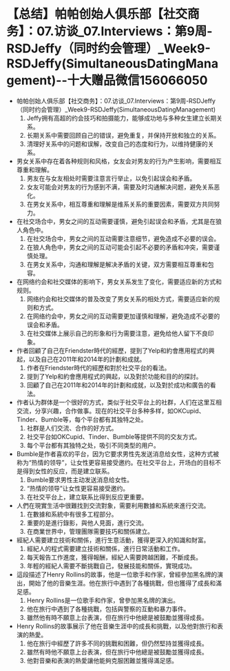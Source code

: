 # 【总结】帕帕创始人俱乐部【社交商务】：07.访谈_07.Interviews：第9周-RSDJeffy（同时约会管理）_Week9-RSDJeffy(SimultaneousDatingManagement)--十大赠品微信156066050

-   帕帕创始人俱乐部【社交商务】：07.访谈_07.Interviews：第9周-RSDJeffy（同时约会管理）_Week9-RSDJeffy(SimultaneousDatingManagement)
    1.  Jeffy拥有高超的约会技巧和拍摄能力，能够成功地与多种女生建立长期关系。
    2.  长期关系中需要回顾自己的错误，避免重复，并保持开放和独立的关系。
    3.  清理好关系中的问题和误解，改变自己的态度和行为，以维持健康的关系。
-   男女关系中存在着各种规则和风格，女友会对男友的行为产生影响，需要相互尊重和理解。
    1.  男友在与女友相处时需要注意言行举止，以免引起误会和矛盾。
    2.  女友可能会对男友的行为感到不满，需要及时沟通解决问题，避免关系恶化。
    3.  在男女关系中，相互尊重和理解是维系关系的重要因素，需要双方共同努力。
-   在社交场合中，男女之间的互动需要谨慎，避免引起误会和矛盾，尤其是在狼人角色中。
    1.  在社交场合中，男女之间的互动需要注意细节，避免造成不必要的误会。
    2.  在狼人角色中，男女之间的互动可能会引起不必要的矛盾和冲突，需要谨慎处理。
    3.  在男女关系中，沟通和理解是解决矛盾的关键，双方需要相互尊重和包容。
-   在网络约会和社交媒体的影响下，男女关系发生了变化，需要适应新的方式和规则。
    1.  网络约会和社交媒体的普及改变了男女关系的相处方式，需要适应新的规则和方式。
    2.  在网络约会中，男女之间的互动需要更加谨慎和理解，避免造成不必要的误会和矛盾。
    3.  在社交媒体上展示自己的形象和行为需要注意，避免给他人留下不良印象。
-   作者回顧了自己在Friendster時代的經歷，提到了Yelp和約會應用程式的興起，以及自己在2011年和2014年的計劃和成就。
    1.  作者在Friendster時代的經歷和對於社交平台的看法。
    2.  提到了Yelp和約會應用程式的興起，以及對於功能和目的的探討。
    3.  回顧了自己在2011年和2014年的計劃和成就，以及對於成功和廣告的看法。
-   作者认为群体是一个很好的方式，类似于社交平台上的社群，人们在这里互相交流，分享兴趣，合作做事。现在的社交平台多种多样，如OKCupid、Tinder、Bumble等，每个平台都有其独特之处。
    1.  社群是人们交流、合作的好方式。
    2.  社交平台如OKCupid、Tinder、Bumble等提供不同的交友方式。
    3.  每个平台都有其独特之处，吸引不同类型的用户。
-   Bumble是作者喜欢的平台，因为它要求男性先发送消息给女性，这种方式被称为“热情的领导”，让女性更容易接受邀约。在社交平台上，开场白的目标不是得到女性的反应，而是建立联系。
    1.  Bumble要求男性主动发送消息给女性。
    2.  “热情的领导”让女性更容易接受邀约。
    3.  在社交平台上，建立联系比得到反应更重要。
-   人們在現實生活中很難找到交流對象，需要利用數據和系統來進行交流。
    1.  在數據和系統中有很多工程部分。
    2.  重要的是進行錄影，與他人見面，進行交流。
    3.  在商業世界中，管理團隊需要技巧和關係建立。
-   經紀人需要建立技術和關係，進行生意活動，獲得更深入的知識和財富。
    1.  經紀人的程式需要建立技術和關係，進行日常活動和工作。
    2.  每天報告工作進度，獲得報酬，經紀人需要跨越困難，不斷成長。
    3.  年輕的經紀人需要不斷挑戰自己，發展技能和關係，實現成功。
-   這段描述了Henry Rollins的故事，他是一位歌手和作家，曾經參加黑名牌的演出，開始了他的音樂生涯。他在旅行中遇到了各種挑戰，但也獲得了成長和滿足感。
    1.  Henry Rollins是一位歌手和作家，曾參加黑名牌的演出。
    2.  他在旅行中遇到了各種挑戰，包括與警察的互動和暴力事件。
    3.  雖然他有時不願意上台表演，但在旅行中他總是被鼓勵並獲得成長。
-   Henry Rollins的故事展示了他在音樂生涯中的成長和挑戰，以及他對旅行和表演的熱愛。
    1.  他在旅行中經歷了許多不同的挑戰和困難，但仍然堅持並獲得成長。
    2.  雖然有時他不願意上台表演，但在旅行中他總是被鼓勵並獲得成長。
    3.  他對音樂和表演的熱愛讓他能夠克服困難並獲得滿足感。